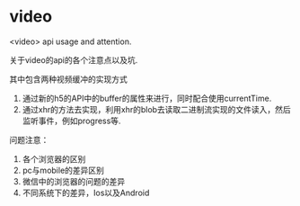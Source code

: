 # video
&lt;video> api usage and attention.
  
关于video的api的各个注意点以及坑.

其中包含两种视频缓冲的实现方式

1. 通过新的h5的API中的buffer的属性来进行，同时配合使用currentTime.
2. 通过xhr的方法去实现，利用xhr的blob去读取二进制流实现的文件读入，然后监听事件，例如progress等.

问题注意：

1. 各个浏览器的区别
2. pc与mobile的差异区别
3. 微信中的浏览器的问题的差异
4. 不同系统下的差异，Ios以及Android 